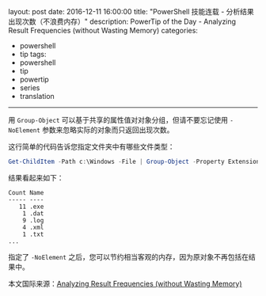 ﻿layout: post
date: 2016-12-11 16:00:00
title: "PowerShell 技能连载 - 分析结果出现次数（不浪费内存）"
description: PowerTip of the Day - Analyzing Result Frequencies (without Wasting Memory)
categories:
- powershell
- tip
tags:
- powershell
- tip
- powertip
- series
- translation
---
用 `Group-Object` 可以基于共享的属性值对对象分组，但请不要忘记使用 `-NoElement` 参数来忽略实际的对象而只返回出现次数。

这行简单的代码告诉您指定文件夹中有哪些文件类型：

```powershell
Get-ChildItem -Path c:\Windows -File | Group-Object -Property Extension -NoElement
```

结果看起来如下：

```
Count Name                     
----- ----                     
   11 .exe                     
    1 .dat                     
    9 .log                     
    4 .xml                     
    1 .txt     
...
```

指定了 `-NoElement` 之后，您可以节约相当客观的内存，因为原对象不再包括在结果中。

<!--more-->
本文国际来源：[Analyzing Result Frequencies (without Wasting Memory)](http://community.idera.com/powershell/powertips/b/tips/posts/analyzing-result-frequencies-without-wasting-memory)
